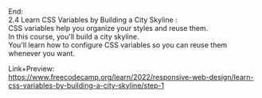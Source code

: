 End: </br>
2.4 Learn CSS Variables by Building a City Skyline : </br>
CSS variables help you organize your styles and reuse them. </br>
In this course, you'll build a city skyline. </br>
You'll learn how to configure CSS variables so you can reuse them whenever you want.</br>

Link+Preview:<br>
https://www.freecodecamp.org/learn/2022/responsive-web-design/learn-css-variables-by-building-a-city-skyline/step-1
